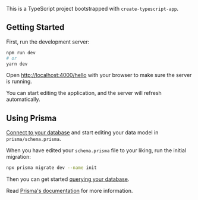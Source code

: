 This is a TypeScript project bootstrapped with `create-typescript-app`.

## Getting Started

First, run the development server:

```bash
npm run dev
# or
yarn dev
```

Open [http://localhost:4000/hello](http://localhost:4000/hello) with your browser to make sure the server is running.

You can start editing the application, and the server will refresh automatically.

## Using Prisma

[Connect to your database](https://www.prisma.io/docs/getting-started/setup-prisma/start-from-scratch/relational-databases/connect-your-database-typescript-postgres) and start editing your data model in `prisma/schema.prisma`.

When you have edited your `schema.prisma` file to your liking, run the initial migration:

```bash
npx prisma migrate dev --name init
```

Then you can get started [querying your database](https://www.prisma.io/docs/getting-started/setup-prisma/start-from-scratch/relational-databases/querying-the-database-typescript-postgres).

Read [Prisma's documentation](https://www.prisma.io/docs/concepts/overview/what-is-prisma) for more information.